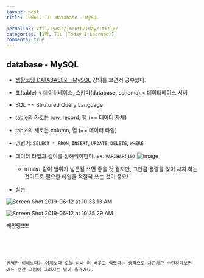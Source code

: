 ```yaml
---
layout: post
title: 190612 TIL database - MySQL

permalink: /til/:year/:month/:day/:title/
categories: [1막, TIL (Today I Learned)]
comments: true
---
```


## **database - MySQL**
- [생활코딩 DATABASE2 - MySQL](https://opentutorials.org/course/3161) 강의를 보면서 공부했다.
- 표(table) < 데이터베이스, 스키마(database, schema) < 데이터베이스 서버
- SQL == Strutured Query Language
- table의 가로는 row, record, 행 (== 데이터 자체)
- table의 세로는 column, 열 (== 데이터 타입)
- 명령어: `SELECT * FROM`, `INSERT`, `UPDATE`, `DELETE`, `WHERE` 
- 데이터 타입과 길이를 정해줘야한다. ex. `VARCHAR(10)`
![image](https://user-images.githubusercontent.com/40848630/59397175-9edf8300-8dc6-11e9-9d67-062600d11f41.png)
    - `BIGINT` 같이 범위가 넓은걸 쓰면 좋을 것 같지만, 그만큼 용량을 많이 차지 하는 것이므로 필요한 타입을 적절히 쓰는 것이 중요!

- 실습  

![Screen Shot 2019-06-12 at 10 33 13 AM](https://user-images.githubusercontent.com/40848630/59397271-f67dee80-8dc6-11e9-888d-dea3cc71ba7c.png)

![Screen Shot 2019-06-12 at 10 35 29 AM](https://user-images.githubusercontent.com/40848630/59397272-f67dee80-8dc6-11e9-93d5-2c95c0be9f62.png)

재밌당!!!!!

<br/>
<br/>
<br/>

```
완벽한 이해보다는 어제보다 오늘 하나 더 배우고 익혔다는 생각으로 차근차근 수련하다보면 어느 순간 그림이 그려지는 날이 올거예요.
```
